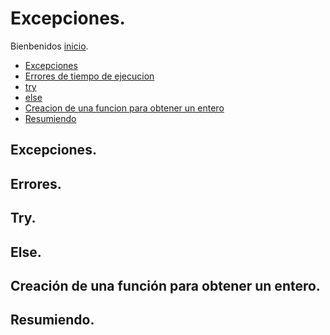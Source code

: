 # Excepciones.
Bienbenidos [inicio](/README.md).

- [Excepciones]()
- [Errores de tiempo de ejecucion]()
- [try]()
- [else]()
- [Creacion de una funcion para obtener un entero]()
- [Resumiendo]()

## Excepciones.

## Errores.

## Try.

## Else.

## Creación de una función para obtener un entero.

## Resumiendo.